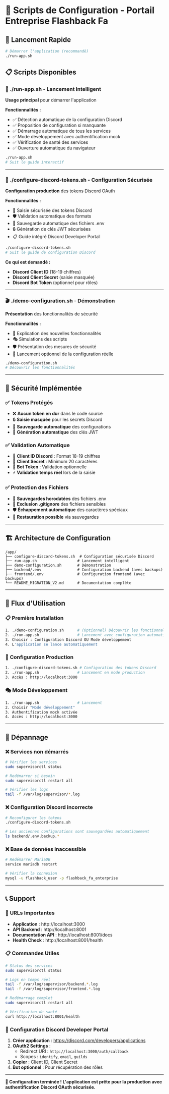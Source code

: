 # 🔧 Scripts de Configuration - Portail Entreprise Flashback Fa

## 🚀 Lancement Rapide

```bash
# Démarrer l'application (recommandé)
./run-app.sh
```

## 📋 Scripts Disponibles

### 🎯 **./run-app.sh** - Lancement Intelligent
**Usage principal** pour démarrer l'application

**Fonctionnalités :**
- ✅ Détection automatique de la configuration Discord
- ✅ Proposition de configuration si manquante
- ✅ Démarrage automatique de tous les services
- ✅ Mode développement avec authentification mock
- ✅ Vérification de santé des services
- ✅ Ouverture automatique du navigateur

```bash
./run-app.sh
# Suit le guide interactif
```

---

### 🔐 **./configure-discord-tokens.sh** - Configuration Sécurisée
**Configuration production** des tokens Discord OAuth

**Fonctionnalités :**
- 🔑 Saisie sécurisée des tokens Discord
- 🛡️ Validation automatique des formats
- 💾 Sauvegarde automatique des fichiers .env
- 🔒 Génération de clés JWT sécurisées
- 📋 Guide intégré Discord Developer Portal

```bash
./configure-discord-tokens.sh
# Suit le guide de configuration Discord
```

**Ce qui est demandé :**
- **Discord Client ID** (18-19 chiffres)
- **Discord Client Secret** (saisie masquée)
- **Discord Bot Token** (optionnel pour rôles)

---

### 🎬 **./demo-configuration.sh** - Démonstration
**Présentation** des fonctionnalités de sécurité

**Fonctionnalités :**
- 📖 Explication des nouvelles fonctionnalités
- 🎭 Simulations des scripts
- 🛡️ Présentation des mesures de sécurité
- 🚀 Lancement optionnel de la configuration réelle

```bash
./demo-configuration.sh
# Découvrir les fonctionnalités
```

---

## 🔐 Sécurité Implémentée

### ✅ **Tokens Protégés**
- ❌ **Aucun token en dur** dans le code source
- 🔒 **Saisie masquée** pour les secrets Discord
- 💾 **Sauvegarde automatique** des configurations
- 🔑 **Génération automatique** des clés JWT

### ✅ **Validation Automatique**
- 🔢 **Client ID Discord** : Format 18-19 chiffres
- 🔐 **Client Secret** : Minimum 20 caractères
- 🤖 **Bot Token** : Validation optionnelle
- ⚡ **Validation temps réel** lors de la saisie

### ✅ **Protection des Fichiers**
- 📁 **Sauvegardes horodatées** des fichiers .env
- 🚫 **Exclusion .gitignore** des fichiers sensibles
- 🛡️ **Échappement automatique** des caractères spéciaux
- 🔄 **Restauration possible** via sauvegardes

---

## 🏗️ Architecture de Configuration

```
/app/
├── configure-discord-tokens.sh  # Configuration sécurisée Discord
├── run-app.sh                  # Lancement intelligent
├── demo-configuration.sh       # Démonstration
├── backend/.env                # Configuration backend (avec backups)
├── frontend/.env               # Configuration frontend (avec backups)
└── README_MIGRATION_V2.md      # Documentation complète
```

---

## 🎯 Flux d'Utilisation

### 📋 **Première Installation**
```bash
1. ./demo-configuration.sh      # (Optionnel) Découvrir les fonctionnalités
2. ./run-app.sh                 # Lancement avec configuration automatique
3. Choisir : Configuration Discord OU Mode développement
4. L'application se lance automatiquement
```

### 🔧 **Configuration Production**
```bash
1. ./configure-discord-tokens.sh # Configuration des tokens Discord
2. ./run-app.sh                 # Lancement en mode production
3. Accès : http://localhost:3000
```

### 🎭 **Mode Développement**
```bash
1. ./run-app.sh                 # Lancement
2. Choisir "Mode développement" 
3. Authentification mock activée
4. Accès : http://localhost:3000
```

---

## 🚨 Dépannage

### ❌ **Services non démarrés**
```bash
# Vérifier les services
sudo supervisorctl status

# Redémarrer si besoin
sudo supervisorctl restart all

# Vérifier les logs
tail -f /var/log/supervisor/*.log
```

### ❌ **Configuration Discord incorrecte**
```bash
# Reconfigurer les tokens
./configure-discord-tokens.sh

# Les anciennes configurations sont sauvegardées automatiquement
ls backend/.env.backup.*
```

### ❌ **Base de données inaccessible**
```bash
# Redémarrer MariaDB
service mariadb restart

# Vérifier la connexion
mysql -u flashback_user -p flashback_fa_enterprise
```

---

## 📞 Support

### 🔗 **URLs Importantes**
- **Application** : http://localhost:3000
- **API Backend** : http://localhost:8001
- **Documentation API** : http://localhost:8001/docs
- **Health Check** : http://localhost:8001/health

### 📋 **Commandes Utiles**
```bash
# Status des services
sudo supervisorctl status

# Logs en temps réel
tail -f /var/log/supervisor/backend.*.log
tail -f /var/log/supervisor/frontend.*.log

# Redémarrage complet
sudo supervisorctl restart all

# Vérification de santé
curl http://localhost:8001/health
```

### 🔧 **Configuration Discord Developer Portal**
1. **Créer application** : https://discord.com/developers/applications
2. **OAuth2 Settings** :
   - Redirect URI : `http://localhost:3000/auth/callback`
   - Scopes : `identify`, `email`, `guilds`
3. **Copier** : Client ID, Client Secret
4. **Bot optionnel** : Pour récupération des rôles

---

**🎉 Configuration terminée ! L'application est prête pour la production avec authentification Discord OAuth sécurisée.**